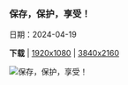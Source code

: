 ### 保存，保护，享受！

日期：2024-04-19

**下载**  |  [1920x1080](https://cn.bing.com/th?id=OHR.YellowstoneGeyser_ZH-CN3441008468_1920x1080.jpg)  |  [3840x2160](https://cn.bing.com/th?id=OHR.YellowstoneGeyser_ZH-CN3441008468_UHD.jpg)

![保存，保护，享受！](https://cn.bing.com/th?id=OHR.YellowstoneGeyser_ZH-CN3441008468_1920x1080.jpg "日出时分的大棱镜泉，美国怀俄明州黄石国家公园 (© XIN WANG/Getty Images)")

